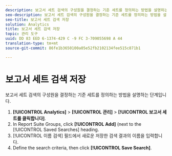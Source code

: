 ```yaml
---
description: 보고서 세트 검색의 구성원을 결정하는 기준 세트를 정의하는 방법을 설명하는 단계입니다.
seo-description: 보고서 세트 검색의 구성원을 결정하는 기준 세트를 정의하는 방법을 설명하는 단계입니다.
seo-title: 보고서 세트 검색 저장
solution: Analytics
title: 보고서 세트 검색 저장
topic: 관리 도구
uuid: DD 83 EED 6-1374-429 C -9 FC 3-709055698 A 44
translation-type: tm+mt
source-git-commit: 86fe1b3650100a05e52fb2102134fee515c871b1

---
```



# 보고서 세트 검색 저장

보고서 세트 검색의 구성원을 결정하는 기준 세트를 정의하는 방법을 설명하는 단계입니다.

1. **[!UICONTROL Analytics]** &gt; **[!UICONTROL 관리]** &gt; **[!UICONTROL 보고서 세트를 클릭합니다]**.
1. In Report Suite Groups, click **[!UICONTROL Add]** (next to the [!UICONTROL Saved Searches] heading.
1. [!UICONTROL 이름 검색] 필드에서 새로운 저장한 검색 결과의 이름을 입력합니다.
1. Define the search criteria, then click **[!UICONTROL Save Search]**.
